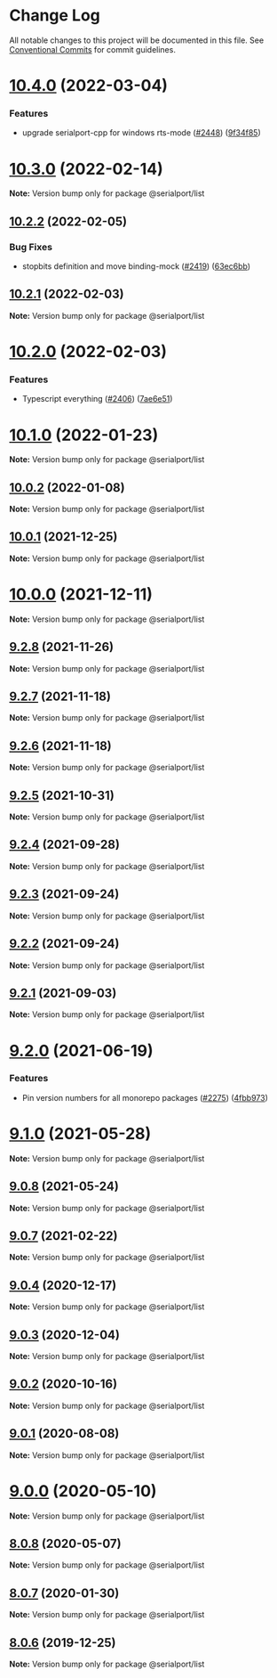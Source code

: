# Change Log

All notable changes to this project will be documented in this file.
See [Conventional Commits](https://conventionalcommits.org) for commit guidelines.

# [10.4.0](https://github.com/serialport/node-serialport/compare/v10.3.0...v10.4.0) (2022-03-04)

### Features

- upgrade serialport-cpp for windows rts-mode ([#2448](https://github.com/serialport/node-serialport/issues/2448)) ([9f34f85](https://github.com/serialport/node-serialport/commit/9f34f85fc8109357190ecf115ce3099dd2dd7a69))

# [10.3.0](https://github.com/serialport/node-serialport/compare/v10.2.2...v10.3.0) (2022-02-14)

**Note:** Version bump only for package @serialport/list

## [10.2.2](https://github.com/serialport/node-serialport/compare/v10.2.1...v10.2.2) (2022-02-05)

### Bug Fixes

- stopbits definition and move binding-mock ([#2419](https://github.com/serialport/node-serialport/issues/2419)) ([63ec6bb](https://github.com/serialport/node-serialport/commit/63ec6bb7d6be312bcc8d0976c9780325c9898632))

## [10.2.1](https://github.com/serialport/node-serialport/compare/v10.2.0...v10.2.1) (2022-02-03)

**Note:** Version bump only for package @serialport/list

# [10.2.0](https://github.com/serialport/node-serialport/compare/v10.1.0...v10.2.0) (2022-02-03)

### Features

- Typescript everything ([#2406](https://github.com/serialport/node-serialport/issues/2406)) ([7ae6e51](https://github.com/serialport/node-serialport/commit/7ae6e51a84738da1999863a80f4ec8ce7acd953a))

# [10.1.0](https://github.com/serialport/node-serialport/compare/v10.0.2...v10.1.0) (2022-01-23)

**Note:** Version bump only for package @serialport/list

## [10.0.2](https://github.com/serialport/node-serialport/compare/v10.0.1...v10.0.2) (2022-01-08)

**Note:** Version bump only for package @serialport/list

## [10.0.1](https://github.com/serialport/node-serialport/compare/v10.0.0...v10.0.1) (2021-12-25)

**Note:** Version bump only for package @serialport/list

# [10.0.0](https://github.com/serialport/node-serialport/compare/v9.2.8...v10.0.0) (2021-12-11)

**Note:** Version bump only for package @serialport/list

## [9.2.8](https://github.com/serialport/node-serialport/compare/v9.2.7...v9.2.8) (2021-11-26)

**Note:** Version bump only for package @serialport/list

## [9.2.7](https://github.com/serialport/node-serialport/compare/v9.2.5...v9.2.7) (2021-11-18)

**Note:** Version bump only for package @serialport/list

## [9.2.6](https://github.com/serialport/node-serialport/compare/v9.2.5...v9.2.6) (2021-11-18)

**Note:** Version bump only for package @serialport/list

## [9.2.5](https://github.com/serialport/node-serialport/compare/v9.2.4...v9.2.5) (2021-10-31)

**Note:** Version bump only for package @serialport/list

## [9.2.4](https://github.com/serialport/node-serialport/compare/v9.2.3...v9.2.4) (2021-09-28)

**Note:** Version bump only for package @serialport/list

## [9.2.3](https://github.com/serialport/node-serialport/compare/v9.2.1...v9.2.3) (2021-09-24)

**Note:** Version bump only for package @serialport/list

## [9.2.2](https://github.com/serialport/node-serialport/compare/v9.2.1...v9.2.2) (2021-09-24)

**Note:** Version bump only for package @serialport/list

## [9.2.1](https://github.com/serialport/node-serialport/compare/v9.2.0...v9.2.1) (2021-09-03)

**Note:** Version bump only for package @serialport/list

# [9.2.0](https://github.com/serialport/node-serialport/compare/v9.1.0...v9.2.0) (2021-06-19)

### Features

- Pin version numbers for all monorepo packages ([#2275](https://github.com/serialport/node-serialport/issues/2275)) ([4fbb973](https://github.com/serialport/node-serialport/commit/4fbb973e9ea7de4dd00494b9293a428ac1c3a1e2))

# [9.1.0](https://github.com/serialport/node-serialport/compare/v9.0.8...v9.1.0) (2021-05-28)

**Note:** Version bump only for package @serialport/list

## [9.0.8](https://github.com/serialport/node-serialport/compare/v9.0.9...v9.0.8) (2021-05-24)

**Note:** Version bump only for package @serialport/list

## [9.0.7](https://github.com/serialport/node-serialport/compare/v9.0.6...v9.0.7) (2021-02-22)

**Note:** Version bump only for package @serialport/list

## [9.0.4](https://github.com/serialport/node-serialport/compare/v9.0.3...v9.0.4) (2020-12-17)

**Note:** Version bump only for package @serialport/list

## [9.0.3](https://github.com/serialport/node-serialport/compare/v9.0.2...v9.0.3) (2020-12-04)

**Note:** Version bump only for package @serialport/list

## [9.0.2](https://github.com/serialport/node-serialport/compare/v9.0.1...v9.0.2) (2020-10-16)

**Note:** Version bump only for package @serialport/list

## [9.0.1](https://github.com/serialport/node-serialport/compare/v9.0.0...v9.0.1) (2020-08-08)

**Note:** Version bump only for package @serialport/list

# [9.0.0](https://github.com/serialport/node-serialport/compare/v8.0.8...v9.0.0) (2020-05-10)

**Note:** Version bump only for package @serialport/list

## [8.0.8](https://github.com/serialport/node-serialport/compare/v8.0.7...v8.0.8) (2020-05-07)

**Note:** Version bump only for package @serialport/list

## [8.0.7](https://github.com/serialport/node-serialport/compare/v8.0.6...v8.0.7) (2020-01-30)

**Note:** Version bump only for package @serialport/list

## [8.0.6](https://github.com/serialport/node-serialport/compare/v8.0.5...v8.0.6) (2019-12-25)

**Note:** Version bump only for package @serialport/list
